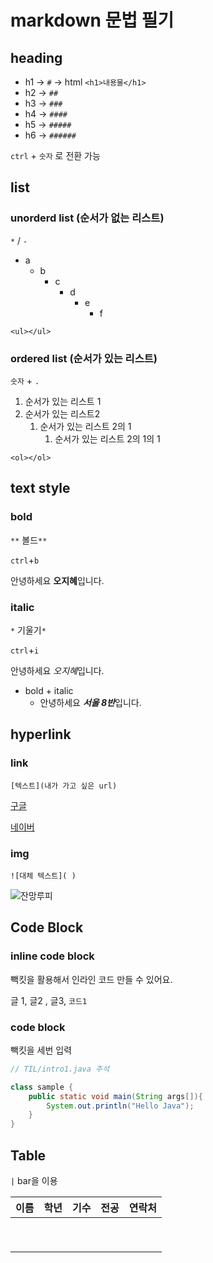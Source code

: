 

# markdown 문법 필기

## heading

* h1 -> `#` -> html `<h1>내용물</h1>`
* h2 -> `##`
* h3 -> `###`
* h4 -> `####`
* h5 -> `#####`
* h6 -> `######`

`ctrl` + `숫자` 로 전환 가능



## list 

### unorderd list (순서가 없는 리스트)

`*` / `-`

* a
  * b
    * c
      * d
        * e
          * f

`<ul></ul>`

### ordered list (순서가 있는 리스트)

`숫자` + `.` 

1. 순서가 있는 리스트 1
2. 순서가 있는 리스트2
   1. 순서가 있는 리스트 2의 1
      1. 순서가 있는 리스트 2의 1의 1

`<ol></ol>`



## text style 

### bold

`**` 볼드`**`

`ctrl`+`b` 

안녕하세요 **오지혜**입니다. 



### italic

`*` 기울기`*`

`ctrl`+`i`

안녕하세요 *오지혜*입니다. 



* bold + italic
  * 안녕하세요 ***서울 8반***입니다.



## hyperlink 

### link

`[텍스트](내가 가고 싶은 url)`

[구글](https://www.google.com)

[네이버](https://www.naver.com)

### img

`![대체 텍스트]( )`

![잔망루피](C:\Users\SSAFY\Desktop\TIL\assets\a1866850b14ae47d0a2fd61f409dfc057154249a3890514a43687a85e6b6cc82.png)







## Code Block

### inline code block

빽킷을 활용해서  인라인 코드 만들 수 있어요.

글 1, 글2 , 글3, `코드1` 





### code block

빽킷을 세번 입력

```java
// TIL/intro1.java 주석

class sample {
    public static void main(String args[]){
        System.out.println("Hello Java");
    }
}
```





## Table

`|` bar을 이용

| 이름 | 학년 | 기수 | 전공 | 연락처 |
| ---- | ---- | ---- | ---- | ------ |
|      |      |      |      |        |
|      |      |      |      |        |
|      |      |      |      |        |
|      |      |      |      |        |
|      |      |      |      |        |
|      |      |      |      |        |
|      |      |      |      |        |
|      |      |      |      |        |
|      |      |      |      |        |



















